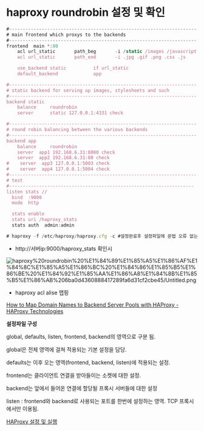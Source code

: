 # haproxy roundrobin 설정 및 확인

```jsx
#---------------------------------------------------------------------
# main frontend which proxys to the backends
#---------------------------------------------------------------------
frontend  main *:80
    acl url_static       path_beg       -i /static /images /javascript /stylesheets
    acl url_static       path_end       -i .jpg .gif .png .css .js

    use_backend static          if url_static
    default_backend             app

#---------------------------------------------------------------------
# static backend for serving up images, stylesheets and such
#---------------------------------------------------------------------
backend static
    balance     roundrobin
    server      static 127.0.0.1:4331 check

#---------------------------------------------------------------------
# round robin balancing between the various backends
#---------------------------------------------------------------------
backend app
    balance     roundrobin
    server  app1 192.168.6.31:8080 check
    server  app2 192.168.6.31:80 check
#    server  app3 127.0.0.1:5003 check
#    server  app4 127.0.0.1:5004 check
#---------------------------------------------------------------------
# test
#--------------------------------------------------------------------
listen stats // 
  bind  :9000
  mode  http

  stats enable
  stats uri /haproxy_stats
  stats auth  admin:admin

# haproxy -f /etc/haproxy/haproxy.cfg -c #설정완료후 설정파일에 문법 오류 없는지 확인

```

- http://서버ip:9000/haproxy_stats 확인시

![haproxy%20roundrobin%20%E1%84%89%E1%85%A5%E1%86%AF%E1%84%8C%E1%85%A5%E1%86%BC%20%E1%84%86%E1%85%B5%E1%86%BE%20%E1%84%92%E1%85%AA%E1%86%A8%E1%84%8B%E1%85%B5%E1%86%AB%206ba0d4360888417289fa6d31cf2cbe45/Untitled.png](haproxy%20roundrobin%20%E1%84%89%E1%85%A5%E1%86%AF%E1%84%8C%E1%85%A5%E1%86%BC%20%E1%84%86%E1%85%B5%E1%86%BE%20%E1%84%92%E1%85%AA%E1%86%A8%E1%84%8B%E1%85%B5%E1%86%AB%206ba0d4360888417289fa6d31cf2cbe45/Untitled.png)

- haproxy acl alise 맵핑

[How to Map Domain Names to Backend Server Pools with HAProxy - HAProxy Technologies](https://www.haproxy.com/blog/how-to-map-domain-names-to-backend-server-pools-with-haproxy/)

**설정파일 구성**

global, defaults, listen, frontend, backend의 영역으로 구분 됨.

global은 전체 영역에 걸쳐 적용되는 기본 설정을 담당.

defaults는 이후 오는 영역(frontend, backend, listen)에 적용되는 설정.

frontend는 클라이언트 연결을 받아들이는 소켓에 대한 설정.

backend는 앞에서 들어온 연결에 할당될 프록시 서버들에 대한 설정

listen : frontend와 backend로 사용되는 포트를 한번에 설정하는 영역. TCP 프록시에서만 이용됨.

[HAProxy 설정 및 실행](https://arisu1000.tistory.com/27739)